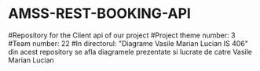 # AMSS-REST-BOOKING-API
#Repository for the Client api of our project
#Project theme number: 3
#Team number: 22
#In directorul: "Diagrame Vasile Marian Lucian IS 406" din acest repository se afla diagramele prezentate si lucrate de catre Vasile Marian Lucian
